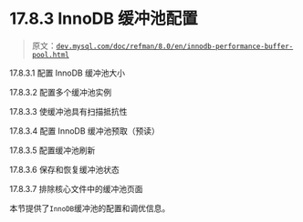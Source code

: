 # 17.8.3 InnoDB 缓冲池配置

> 原文：[`dev.mysql.com/doc/refman/8.0/en/innodb-performance-buffer-pool.html`](https://dev.mysql.com/doc/refman/8.0/en/innodb-performance-buffer-pool.html)

17.8.3.1 配置 InnoDB 缓冲池大小

17.8.3.2 配置多个缓冲池实例

17.8.3.3 使缓冲池具有扫描抵抗性

17.8.3.4 配置 InnoDB 缓冲池预取（预读）

17.8.3.5 配置缓冲池刷新

17.8.3.6 保存和恢复缓冲池状态

17.8.3.7 排除核心文件中的缓冲池页面

本节提供了`InnoDB`缓冲池的配置和调优信息。
